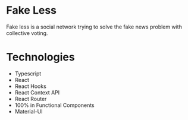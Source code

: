 # Fake Less

Fake less is a social network trying to solve the fake news problem with collective voting.

# Technologies
  - Typescript
  - React
  - React Hooks
  - React Context API
  - React Router
  - 100% in Functional Components
  - Material-UI


